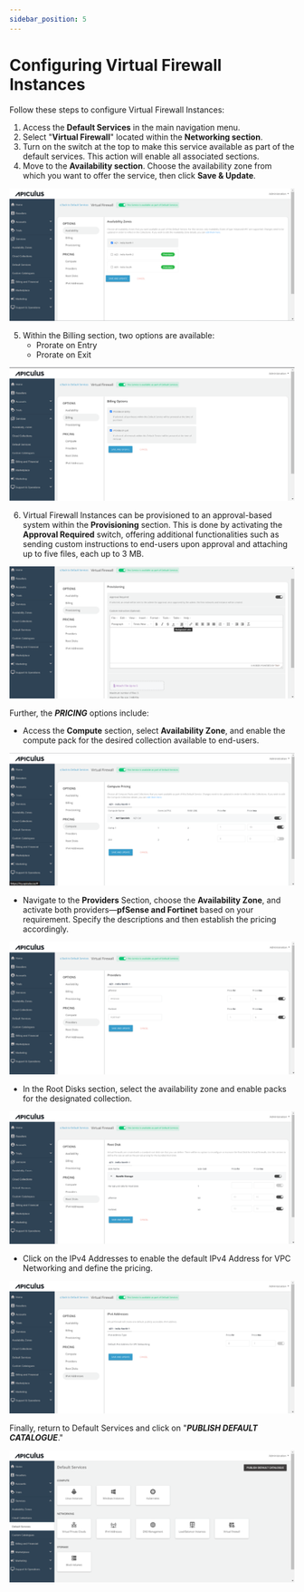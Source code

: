 ```yaml
---
sidebar_position: 5
---
```

# Configuring Virtual Firewall Instances

Follow these steps to configure Virtual Firewall Instances:

1. Access the **Default Services** in the main navigation menu.
2. Select "**Virtual Firewall**" located within the **Networking section**.
3. Turn on the switch at the top to make this service available as part of the default services. This action will enable all associated sections.
4. Move to the **Availability section**. Choose the availability zone from which you want to offer the service, then click **Save & Update**.

![Configuring Virtual Firewall Instances](img/ConfiguringVirtualFirewallInstances1.png)

5. Within the Billing section, two options are available: 
	- Prorate on Entry
	- Prorate on Exit

![Configuring Virtual Firewall Instances](img/ConfiguringVirtualFirewallInstances2.png)

6. Virtual Firewall Instances can be provisioned to an approval-based system within the **Provisioning** section. This is done by activating the **Approval Required** switch, offering additional functionalities such as sending custom instructions to end-users upon approval and attaching up to five files, each up to 3 MB.

![Configuring Virtual Firewall Instances](img/ConfiguringVirtualFirewallInstances3.png)

Further, the _**PRICING**_ options include:

- Access the **Compute** section, select **Availability Zone**, and enable the compute pack for the desired collection available to end-users.

![Configuring Virtual Firewall Instances](img/ConfiguringVirtualFirewallInstances4.png)

- Navigate to the **Providers** Section, choose the **Availability Zone**, and activate both providers—**pfSense and Fortinet** based on your requirement. Specify the descriptions and then establish the pricing accordingly.

![Configuring Virtual Firewall Instances](img/ConfiguringVirtualFirewallInstances5.png)

- In the Root Disks section, select the availability zone and enable packs for the designated collection.

![Configuring Virtual Firewall Instances](img/ConfiguringVirtualFirewallInstances6.png)

- Click on the IPv4 Addresses to enable the default IPv4 Address for VPC Networking and define the pricing.

![Configuring Virtual Firewall Instances](img/ConfiguringVirtualFirewallInstances7.png)

Finally, return to Default Services and click on "**_PUBLISH DEFAULT CATALOGUE_**."

![Configuring Virtual Firewall Instances](img/ConfiguringVirtualFirewallInstances8.png)
